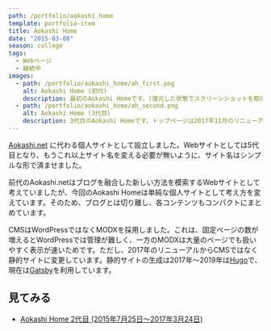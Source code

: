 ```yaml
---
path: /portfolio/aokashi_home
template: portfolio-item
title: Aokashi Home
date: "2015-03-08"
season: college
tags:
  - Webページ
  - 継続中
images:
  - path: /portfolio/aokashi_home/ah_first.png
    alt: Aokashi Home (初代)
    description: 最初のAokashi Homeです。(復元した状態でスクリーンショットを取得)
  - path: /portfolio/aokashi_home/ah_second.png
    alt: Aokashi Home (3代目)
    description: 3代目のAokashi Homeです。トップページは2017年11月のリニューアル以前のものです。
---
```


[Aokashi.net](aokashi_dot_net) に代わる個人サイトとして設立しました。Webサイトとしては5代目となり、もうこれ以上サイト名を変える必要が無いように、サイト名はシンプルな形で済ませました。

前代のAokashi.netはブログを融合した新しい方法を模索するWebサイトとして考えていましたが、今回のAokashi Homeは単純な個人サイトとして考え方を変えています。そのため、ブログとは切り離し、各コンテンツもコンパクトにまとめています。

CMSはWordPressではなくMODXを採用しました。これは、固定ページの数が増えるとWordPressでは管理が難しく、一方のMODXは大量のページでも扱いやすく表示が速いためです。ただし、2017年のリニューアルからCMSではなく静的サイトに変更しています。静的サイトの生成は2017年～2019年は[Hugo](https://gohugo.io/)で、現在は[Gatsby](https://www.gatsbyjs.org/)を利用しています。

## 見てみる
- [Aokashi Home 2代目 (2015年7月25日～2017年3月24日)](https://contents.aokashi.net/restore/ah_1-2/)
